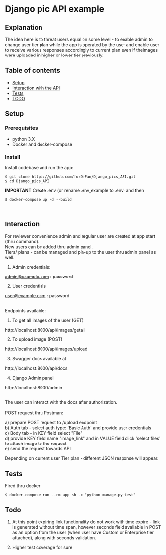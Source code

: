 <h1>Django pic API example</h1>

## Explanation

The idea here is to threat users equal on some level - to enable admin to change user tier plan while the app is operated by the user 
and enable user to receive various responses accordingly to current plan even if theimages were uploaded in higher or lower tier previously.


## Table of contents

* [Setup](#setup)
* [Interaction with the API](#interaction)
* [Tests](#tests)
* [TODO](#todo)

## Setup

### Prerequisites

* python 3.X
* Docker and docker-compose

### Install

Install codebase and run the app:

```
$ git clone https://github.com/forDeFan/Django_pics_API.git
$ cd Django_pics_API
```
<strong>IMPORTANT</strong> Create .env (or rename .env_example to .env) and then

```
$ docker-compose up -d --build
```
<br>

## Interaction

For reviewer convenience admin and regular user are created at app start (thru command).
<br>
New users can be added thru admin panel. 
<br>
Tiers/ plans - can be managed and pin-up to the user thru admin panel as well.
<br>

1. Admin credentials:

admin@example.com : password

2. User credentials

user@example.com : password

<br>
Endpoints available:

1. To get all images of the user (GET)

http://localhost:8000/api/images/getall

2. To upload image (POST)

http://localhost:8000/api/images/upload

3. Swagger docs available at 

http://localhost:8000/api/docs

4. Django Admin panel

http://localhost:8000/admin

<br>The user can interact with the docs after authorization.
<br><br>
POST request thru Postman:

a) prepare POST request to /upload endpoint<br>
b) Auth tab - select auth type: 'Basic Auth' and provide user credentials<br>
c) Body tab - in KEY field select "File"<br>
d) provide KEY field name "image_link" and in VALUE field click 'select files' to attach image to the request<br>
e) send the request towards API<br>

Depending on current user Tier plan - different JSON response will appear.

## Tests
Fired thru docker

```
$ docker-compose run --rm app sh -c "python manage.py test"
```

## Todo

1. At this point expiring link functionality do not work with time expire - link is generated without time span, however
seconds field avaliable in POST as an option from the user (when user have Custom or Enterprise tier attached), along with seconds validation.

2. Higher test coverage for sure